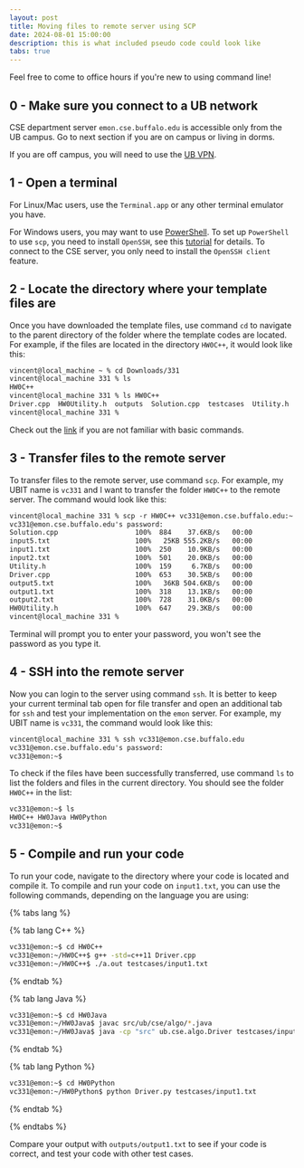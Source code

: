 ```yaml
---
layout: post
title: Moving files to remote server using SCP
date: 2024-08-01 15:00:00
description: this is what included pseudo code could look like
tabs: true
---
```


Feel free to come to office hours if you're new to using command line!

## 0 - Make sure you connect to a UB network

CSE department server `emon.cse.buffalo.edu` is accessible only from the UB campus. Go to next section if you are on campus or living in dorms.

If you are off campus, you will need to use the [UB VPN](https://www.buffalo.edu/ubit/service-guides/connecting/vpn/computer.html).

## 1 - Open a terminal

For Linux/Mac users, use the `Terminal.app` or any other terminal emulator you have.

For Windows users, you may want to use [PowerShell](https://learn.microsoft.com/en-us/powershell/scripting/windows-powershell/starting-windows-powershell). To set up `PowerShell` to use `scp`, you need to install `OpenSSH`, see this [tutorial](https://learn.microsoft.com/en-us/windows/terminal/tutorials/ssh) for details. To connect to the CSE server, you only need to install the `OpenSSH client` feature.

## 2 - Locate the directory where your template files are

Once you have downloaded the template files, use command `cd` to navigate to the parent directory of the folder where the template codes are located. For example, if the files are located in the directory `HW0C++`, it would look like this:

```Markdown
vincent@local_machine ~ % cd Downloads/331
vincent@local_machine 331 % ls
HW0C++
vincent@local_machine 331 % ls HW0C++
Driver.cpp  HW0Utility.h  outputs  Solution.cpp  testcases  Utility.h
vincent@local_machine 331 %
```

Check out the [link](https://developer.mozilla.org/en-US/docs/Learn/Tools_and_testing/Understanding_client-side_tools/Command_line#navigation_on_the_command_line) if you are not familiar with basic commands.

## 3 - Transfer files to the remote server

To transfer files to the remote server, use command `scp`. For example, my UBIT name is `vc331` and I want to transfer the folder `HW0C++` to the remote server. The command would look like this:

```Markdown
vincent@local_machine 331 % scp -r HW0C++ vc331@emon.cse.buffalo.edu:~
vc331@emon.cse.buffalo.edu's password:
Solution.cpp                   100%  884    37.6KB/s   00:00
input5.txt                     100%   25KB 555.2KB/s   00:00
input1.txt                     100%  250    10.9KB/s   00:00
input2.txt                     100%  501    20.0KB/s   00:00
Utility.h                      100%  159     6.7KB/s   00:00
Driver.cpp                     100%  653    30.5KB/s   00:00
output5.txt                    100%   36KB 504.6KB/s   00:00
output1.txt                    100%  318    13.1KB/s   00:00
output2.txt                    100%  728    31.0KB/s   00:00
HW0Utility.h                   100%  647    29.3KB/s   00:00
vincent@local_machine 331 %
```

Terminal will prompt you to enter your password, you won't see the password as you type it.

## 4 - SSH into the remote server

Now you can login to the server using command `ssh`. It is better to keep your current terminal tab open for file transfer and open an additional tab for `ssh` and test your implementation on the `emon` server. For example, my UBIT name is `vc331`, the command would look like this:

```Markdown
vincent@local_machine 331 % ssh vc331@emon.cse.buffalo.edu
vc331@emon.cse.buffalo.edu's password:
vc331@emon:~$
```

To check if the files have been successfully transferred, use command `ls` to list the folders and files in the current directory. You should see the folder `HW0C++` in the list:

```Markdown
vc331@emon:~$ ls
HW0C++ HW0Java HW0Python
vc331@emon:~$
```

## 5 - Compile and run your code

To run your code, navigate to the directory where your code is located and compile it. To compile and run your code on `input1.txt`, you can use the following commands, depending on the language you are using:

{% tabs lang %}

{% tab lang C++ %}

```bash
vc331@emon:~$ cd HW0C++
vc331@emon:~/HW0C++$ g++ -std=c++11 Driver.cpp
vc331@emon:~/HW0C++$ ./a.out testcases/input1.txt
```

{% endtab %}

{% tab lang Java %}

```bash
vc331@emon:~$ cd HW0Java
vc331@emon:~/HW0Java$ javac src/ub/cse/algo/*.java
vc331@emon:~/HW0Java$ java -cp "src" ub.cse.algo.Driver testcases/input1.txt
```

{% endtab %}

{% tab lang Python %}

```bash
vc331@emon:~$ cd HW0Python
vc331@emon:~/HW0Python$ python Driver.py testcases/input1.txt
```

{% endtab %}

{% endtabs %}

Compare your output with `outputs/output1.txt` to see if your code is correct, and test your code with other test cases.
